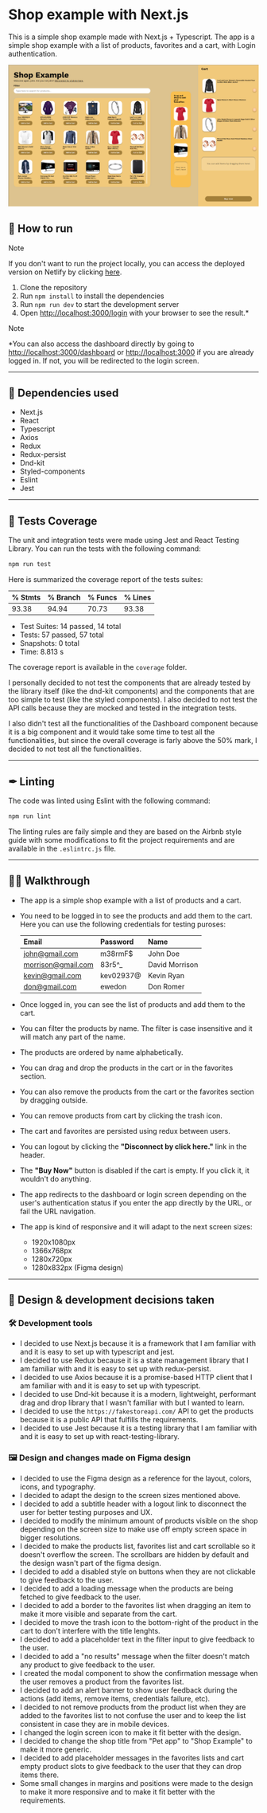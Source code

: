 # Shop example with Next.js

This is a simple shop example made with Next.js + Typescript. The app is a simple shop example with a list of products, favorites and a cart, with Login authentication.

![Shop example](./public/shop-example.png)

## 🚀 How to run

> [!NOTE]
> If you don't want to run the project locally, you can access the deployed version on Netlify by clicking [here](https://next-shop-example.netlify.app/).

1. Clone the repository
2. Run `npm install` to install the dependencies
3. Run `npm run dev` to start the development server
4. Open [http://localhost:3000/login](http://localhost:3000/login) with your browser to see the result.\*

> [!NOTE]
> \*You can also access the dashboard directly by going to [http://localhost:3000/dashboard](http://localhost:3000/dashboard) or [http://localhost:3000](http://localhost:3000) if you are already logged in. If not, you will be redirected to the login screen.

---

## 🌱 Dependencies used

- Next.js
- React
- Typescript
- Axios
- Redux
- Redux-persist
- Dnd-kit
- Styled-components
- Eslint
- Jest

---

## 🧪 Tests Coverage

The unit and integration tests were made using Jest and React Testing Library. You can run the tests with the following command:

```bash
npm run test
```

Here is summarized the coverage report of the tests suites:

| % Stmts | % Branch | % Funcs | % Lines |
| ------- | -------- | ------- | ------- |
| 93.38   | 94.94    | 70.73   | 93.38   |

- Test Suites: 14 passed, 14 total
- Tests: 57 passed, 57 total
- Snapshots: 0 total
- Time: 8.813 s

The coverage report is available in the `coverage` folder.

I personally decided to not test the components that are already tested by the library itself (like the dnd-kit components) and the components that are too simple to test (like the styled components). I also decided to not test the API calls because they are mocked and tested in the integration tests.

I also didn't test all the functionalities of the Dashboard component because it is a big component and it would take some time to test all the functionalities, but since the overall coverage is farly above the 50% mark, I decided to not test all the functionalities.

---

## ✒ Linting

The code was linted using Eslint with the following command:

```bash
npm run lint
```

The linting rules are faily simple and they are based on the Airbnb style guide with some modifications to fit the project requirements and are available in the `.eslintrc.js` file.

---

## 🚶‍♂️ Walkthrough

- The app is a simple shop example with a list of products and a cart.
- You need to be logged in to see the products and add them to the cart. Here you can use the following credentials for testing puroses:

  | Email              | Password  | Name           |
  | ------------------ | --------- | -------------- |
  | john@gmail.com     | m38rmF$   | John Doe       |
  | morrison@gmail.com | 83r5^\_   | David Morrison |
  | kevin@gmail.com    | kev02937@ | Kevin Ryan     |
  | don@gmail.com      | ewedon    | Don Romer      |

- Once logged in, you can see the list of products and add them to the cart.
- You can filter the products by name. The filter is case insensitive and it will match any part of the name.
- The products are ordered by name alphabetically.
- You can drag and drop the products in the cart or in the favorites section.
- You can also remove the products from the cart or the favorites section by dragging outside.
- You can remove products from cart by clicking the trash icon.
- The cart and favorites are persisted using redux between users.
- You can logout by clicking the **"Disconnect by click here."** link in the header.
- The **"Buy Now"** button is disabled if the cart is empty. If you click it, it wouldn't do anything.
- The app redirects to the dashboard or login screen depending on the user's authentication status if you enter the app directly by the URL, or fail the URL navigation.
- The app is kind of responsive and it will adapt to the next screen sizes:

  - 1920x1080px
  - 1366x768px
  - 1280x720px
  - 1280x832px (Figma design)

---

## 📑 Design & development decisions taken

### 🛠 Development tools

- I decided to use Next.js because it is a framework that I am familiar with and it is easy to set up with typescript and jest.
- I decided to use Redux because it is a state management library that I am familiar with and it is easy to set up with redux-persist.
- I decided to use Axios because it is a promise-based HTTP client that I am familiar with and it is easy to set up with typescript.
- I decided to use Dnd-kit because it is a modern, lightweight, performant drag and drop library that I wasn't familiar with but I wanted to learn.
- I decided to use the `https://fakestoreapi.com/` API to get the products because it is a public API that fulfills the requirements.
- I decided to use Jest because it is a testing library that I am familiar with and it is easy to set up with react-testing-library.

### 🖼 Design and changes made on Figma design

- I decided to use the Figma design as a reference for the layout, colors, icons, and typography.
- I decided to adapt the design to the screen sizes mentioned above.
- I decided to add a subtitle header with a logout link to disconnect the user for better testing purposes and UX.
- I decided to modify the minimum amount of products visible on the shop depending on the screen size to make use off empty screen space in bigger resolutions.
- I decided to make the products list, favorites list and cart scrollable so it doesn't overflow the screen. The scrollbars are hidden by default and the design wasn't part of the figma design.
- I decided to add a disabled style on buttons when they are not clickable to give feedback to the user.
- I decided to add a loading message when the products are being fetched to give feedback to the user.
- I decided to add a border to the favorites list when dragging an item to make it more visible and separate from the cart.
- I decided to move the trash icon to the bottom-right of the product in the cart to don't interfere with the title lenghts.
- I decided to add a placeholder text in the filter input to give feedback to the user.
- I decided to add a "no results" message when the filter doesn't match any product to give feedback to the user.
- I created the modal component to show the confirmation message when the user removes a product from the favorites list.
- I decided to add an alert banner to show user feedback during the actions (add items, remove items, credentials failure, etc).
- I decided to not remove products from the product list when they are added to the favorites list to not confuse the user and to keep the list consistent in case they are in mobile devices.
- I changed the login screen icon to make it fit better with the design.
- I decided to change the shop title from "Pet app" to "Shop Example" to make it more generic.
- I decided to add placeholder messages in the favorites lists and cart empty product slots to give feedback to the user that they can drop items there.
- Some small changes in margins and positions were made to the design to make it more responsive and to make it fit better with the requirements.

